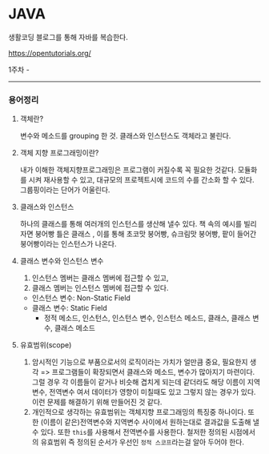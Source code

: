 # JAVA

생활코딩 블로그를 통해 자바를 복습한다.

https://opentutorials.org/



1주차 - 

---

### 용어정리

1. 객체란?

   변수와 메소드를 grouping 한 것. 클래스와 인스턴스도 객체라고 불린다.

   

2. 객체 지향 프로그래밍이란?

   내가 이해한 객체지향프로그래밍은 프로그램이 커질수록 꼭 필요한 것같다. 모듈화를 시켜 재사용할 수 있고, 대규모의 프로젝트시에 코드의 수를 간소화 할 수 있다. 그룹핑이라는 단어가 어울린다.

   

3. 클래스와 인스턴스

   하나의 클래스를 통해 여러개의 인스턴스를 생산해 낼수 있다. 책 속의 예시를 빌리자면 붕어빵 틀은 클래스 , 이를 통해 초코맛 붕어빵, 슈크림맛 붕어빵, 팥이 들어간 붕어빵이라는 인스턴스가 나온다.

   

4. 클래스 변수와 인스턴스 변수
   
   1. 인스턴스 멤버는 클래스 멤버에 접근할 수 있고,
   2. 클래스 멤버는 인스턴스 멤버에 접근할 수 있다.
   
   + 인스턴스 변수:  Non-Static Field
   + 클래스 변수: Static Field
     + 정적 메소드, 인스턴스, 인스턴스 변수, 인스턴스  메소드, 클래스, 클래스 변수, 클래스 메소드
   
5. 유효범위(scope)

   1. 암시적인 기능으로 부품으로서의 로직이라는 가치가 얼만큼 중요, 필요한지 생각 => 프로그램들이 확장되면서 클래스와 메소드, 변수가 많아지기 마련이다. 그럴 경우 각 이름들이 같거나 비슷해 겹치게 되는데 같더라도 해당 이름이 지역변수, 전역변수 여서 데이터가 영향이 미칠때도 있고 그렇지 않는 경우가 있다. 이런 문제를 해결하기 위해 만들어진 것 같다.
   2. 개인적으로 생각하는 유효범위는 객체지향 프로그래밍의 특징중 하나이다. 또한 (이름이 같은)전역변수와 지역변수 사이에서 원하는대로 결과값을 도출해 낼 수 있다. 또한 `this`를 사용해서 전역변수를 사용한다. 철저한 정의된 시점에서의 유효범위 즉 정의된 순서가 우선인 `정적 스코프`라는걸 알아 두어야 한다.